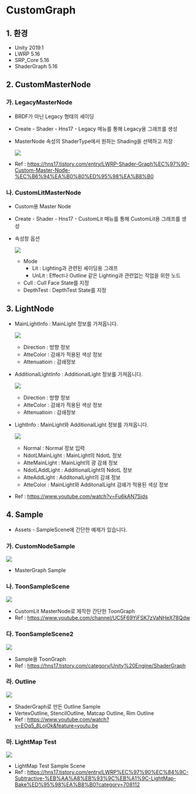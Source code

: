 # CustomGraph

## 1. 환경

- Unity 2019.1
- LWRP 5.16
- SRP_Core 5.16
- ShaderGraph 5.16



## 2. CustomMasterNode

### 가. LegacyMasterNode

- BRDF가 아닌 Legacy 형태의 셰이딩

- Create - Shader - Hns17 - Legacy 메뉴를 통해 Legacy용 그래프를 생성

- MasterNode 속성의 ShaderType에서 원하는 Shading을 선택하고 저장

  ![](./Img/SelectLegacyMode.png)

- Ref : https://hns17.tistory.com/entry/LWRP-Shader-Graph%EC%97%90-Custom-Master-Node-%EC%B6%94%EA%B0%80%ED%95%98%EA%B8%B0



### 나. CustomLitMasterNode

- Custom용 Master Node

- Create - Shader - Hns17 - CustomLit 메뉴를 통해 CustomLit용 그래프를 생성

- 속성창 옵션

  ![](./Img/PropertyCustomLit.png)

  * Mode
    + Lit : Lighting과 관련된 셰이딩용 그래프
    + UnLit : Effect나 Outline 같은 Lighting과 관련없는 작업을 위한 노드
  * Cull : Cull Face State를 지정
  * DepthTest : DepthTest State를 지정



## 3. LightNode

- MainLightInfo : MainLight 정보를 가져옵니다.

  ![](./Img/MainLightNode.gif)

  + Direction : 방향 정보
  + AtteColor : 감쇄가 적용된 색상 정보
  + Attenuatioin : 감쇄정보

  

- AdditionalLightInfo : AdditionalLight 정보를 가져옵니다.

  ![](./Img/AdditionalLightNode.gif)

  - Direction : 방향 정보
  - AtteColor : 감쇄가 적용된 색상 정보
  - Attenuatioin : 감쇄정보

  

- LightInfo : MainLight와 AdditionalLight 정보를 가져옵니다.

  ![](./Img/lightInfo.gif)

  - Normal : Normal 정보 입력
  - NdotLMainLight : MainLight의 NdotL 정보
  - AtteMainLight : MainLight의 광 감쇄 정보
  - NdotLAddLight : AdditionalLight의 NdotL 정보
  - AtteAddLight : AdditonalLight의 감쇄 정보
  - AtteColor : MainLight와  AdditonalLight 감쇄가 적용된 색상 정보
  
- Ref : https://www.youtube.com/watch?v=Fu6kAN7Sids

## 4. Sample

- Assets - SampleScene에 간단한 예제가 있습니다.



### 가. CustomNodeSample

![](./Img/CustomNodeSampleScene.gif)

- MasterGraph Sample

### 나. ToonSampleScene

![](./Img/ToonSampleScene.gif)

- CustomLit MasterNode로 제작한 간단한 ToonGraph
- Ref : https://www.youtube.com/channel/UC5F69YiFSK7zVaNHeX78Qdw

### 다. ToonSampleScene2

![](./Img/CustomToon2.PNG)

- Sample용 ToonGraph
- Ref : https://hns17.tistory.com/category/Unity%20Engine/ShaderGraph

### 라. Outline

![](./Img/OutLine.gif)

- ShaderGraph로 만든 Outline Sample
- VertexOutline, StencilOutline, Matcap Outline, Rim Outline
- Ref : https://www.youtube.com/watch?v=EOq5_8LojOk&feature=youtu.be

### 마. LightMap Test

![](https://img1.daumcdn.net/thumb/R1280x0/?scode=mtistory2&fname=https%3A%2F%2Fk.kakaocdn.net%2Fdn%2FplnwH%2FbtqwmTisRmL%2FzdKhYCBsYfeOdXZFpSz2M0%2Fimg.png)

- LightMap Test Sample Scene
- Ref : https://hns17.tistory.com/entry/LWRP%EC%97%90%EC%84%9C-Subtractive-%EB%AA%A8%EB%93%9C%EB%A1%9C-LightMap-Bake%ED%95%98%EA%B8%B0?category=708112
